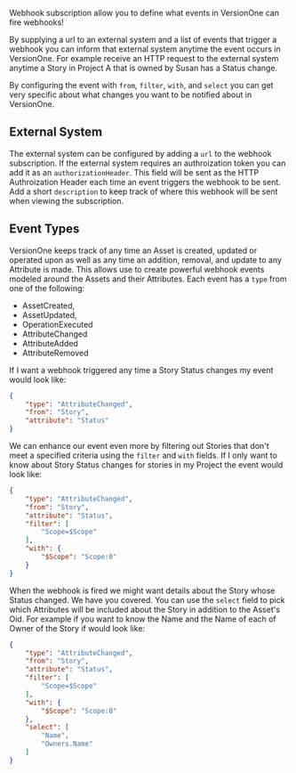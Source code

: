 Webhook subscription allow you to define what events in VersionOne can fire webhooks!

By supplying a url to an external system and a list of events that trigger a webhook you can inform that external system anytime the event occurs in VersionOne. For example receive an HTTP request to the external system anytime a Story in Project A that is owned by Susan has a Status change.

By configuring the event with `from`, `filter`, `with`, and `select` you can get very specific about what changes you want to be notified about in VersionOne.

## External System

The external system can be configured by adding a `url` to the webhook subscription.
If the external system requires an authroization token you can add it as an `authorizationHeader`. This field will be sent as the HTTP Authroization Header each time an event triggers the webhook to be sent.
Add a short `description` to keep track of where this webhook will be sent when viewing the subscription.

## Event Types

VersionOne keeps track of any time an Asset is created, updated or operated upon as well as any time an addition, removal, and update to any Attribute is made. This allows use to create powerful webhook events modeled around the Assets and their Attributes. Each event has a `type` from one of the following:

* AssetCreated,
* AssetUpdated,
* OperationExecuted
* AttributeChanged
* AttributeAdded
* AttributeRemoved

If I want a webhook triggered any time a Story Status changes my event would look like:
```json
{
    "type": "AttributeChanged",
    "from": "Story",
    "attribute": "Status"
}
```

We can enhance our event even more by filtering out Stories that don't meet a specified criteria using the `filter` and `with` fields. If I only want to know about Story Status changes for stories in my Project the event would look like:

```json
{
    "type": "AttributeChanged",
    "from": "Story",
    "attribute": "Status",
    "filter": [
        "Scope=$Scope"
    ],
    "with": {
        "$Scope": "Scope:0"
    }
}
```

When the webhook is fired we might want details about the Story whose Status changed. We have you covered. You can use the `select` field to pick which Attributes will be included about the Story in addition to the Asset's Oid. For example if you want to know the Name and the Name of each of Owner of the Story if would look like:

```json
{
    "type": "AttributeChanged",
    "from": "Story",
    "attribute": "Status",
    "filter": [
        "Scope=$Scope"
    ],
    "with": {
        "$Scope": "Scope:0"
    },
    "select": [
        "Name",
        "Owners.Name"
    ]
}
```